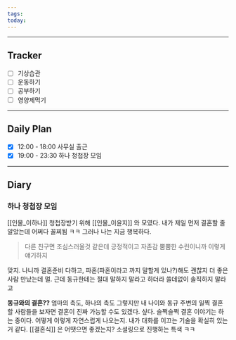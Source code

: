 ```yaml
---
tags: 
today:
---
```

---
## Tracker

- [ ] 기상습관
- [ ] 운동하기
- [ ] 공부하기
- [ ] 영양제먹기

---
## Daily Plan


- [x] 12:00 - 18:00 사무실 출근
- [x] 19:00 - 23:30 하나 청첩장 모임

---
## Diary

### 하나 청첩장 모임

[[인물_이하나]] 청첩장받기 위해 [[인물_이윤지]] 와 모였다. 
내가 제일 먼저 결혼할 줄 알았는데 어쩌다 꼴찌됨 ㅋㅋ
그러나 나는 지금 행복하다.
>다른 친구면 조심스러울것 같은데 긍정적이고 자존감 뿜뿜한 수린이니까 이렇게 얘기하지 

맞지. 나니까 결혼준비 다하고, 파혼(파혼이라고 까지 말할게 있나?)해도 괜찮지
더 좋은 사람 만났는데 멀.
근데 동규한테는 절대 말하지 말라고 하더라 쓸데없이 솔직하지 말라고

**동규와의 결혼??**
엄마의 촉도, 하나의 촉도 그렇지만 
내 나이와 동규 주변의 일찍 결혼할 사람들을 보자면 결혼이 진짜 가능할 수도 있겠다. 싶다.
슬쩍슬쩍 결혼 이야기는 하는 중이다.
어떻게 이렇게 자연스럽게 나오는지. 내가 대화를 이끄는 기술을 확실히 있는거 같다.
[[결혼식]] 은 어땟으면 좋겠는지? 소셜링으로 진행하는 특색 ㅋㅋ

